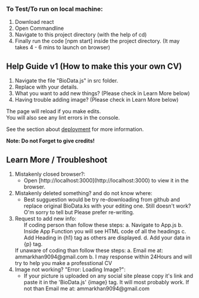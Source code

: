 
### To Test/To run on local machine:
1. Download react 
2. Open Commandline 
3. Navigate to this project directory (with the help of cd) 
4. Finally run the code [npm start] inside the project directory. (It may takes 4 - 6 mins to launch on browser)

## Help Guide v1 (How to make this your own CV)
1. Navigate the file "BioData.js" in src folder.
2. Replace with your details.
3. What you want to add new things? (Please check in Learn More below)
4. Having trouble adding image? (Please check in Learn More below)

The page will reload if you make edits.<br />
You will also see any lint errors in the console.

See the section about [deployment](https://facebook.github.io/create-react-app/docs/deployment) for more information.

**Note: Do not Forget to give credits!**


## Learn More / Troubleshoot
1. Mistakenly closed browser?: 
    <ul>
        <li>Open [http://localhost:3000](http://localhost:3000) to view it in the browser.</li>
    </ul>
2. Mistakenly deleted something? and do not know where:
    <ul>
        <li>Best sugguestion would be try re-downloading from github and replace original BioData.ks with your editing one.
            Still doesn't work? O'm sorry to tell but Please prefer re-writing.</li>
    </ul>    
2. Request to add new info:
    <ul>
        If coding person than follow these steps:
            a. Navigate to App.js
            b. Inside App Function you will see HTML code of all the headings
            c. Add Heading in {h1} tag as others are displayed.
            d. Add your data in {p} tag.
    </ul>
    If unaware of coding than follow these steps:
        a. Email me at: ammarkhan9094@gmail.com 
        b. I may response within 24Hours and will try to help you make a professtional CV
3. Image not working? "Error: Loading Image?":
    <ul>
        <li>If your picture is uploaded on any social site please copy it's link and paste it in the 'BioData.js' {image} tag.
            It will most probably work. If not than Email me at: ammarkhan9094@gmail.com </li>
    </ul>
